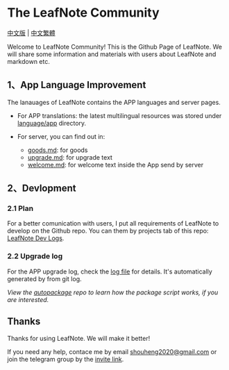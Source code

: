# The LeafNote Community

[中文版](/README-zh.md) | [中文繁體](README-zh-TW.md)

Welcome to LeafNote Community! This is the Github Page of LeafNote. We will share some information and materials with users about LeafNote and markdown etc.

## 1、App Language Improvement

The lanauages of LeafNote contains the APP languages and server pages. 

- For APP translations: the latest multilingual resources was stored under [language/app](./languages/app) directory.

- For server, you can find out in:
  - [goods.md](languages/server/goods.md): for goods 
  - [upgrade.md](languages/server/upgrade.md): for upgrade text
  - [welcome.md](languages/server/welcome.md): for welcome text inside the App send by server

## 2、Devlopment

### 2.1 Plan

For a better comunication with users, I put all requirements of LeafNote to develop on the Github repo. You can them by projects tab of this repo: [LeafNote Dev Logs](https://github.com/Shouheng88/LeafNote-Community/projects/1).

### 2.2 Upgrade log

For the APP upgrade log, check the [log file](GITLOG.md) for details. It's automatically generated by from git log. 

*View the [autopackage](https://github.com/Shouheng88/autopackage) repo to learn how the package script works, if you are interested.*

## Thanks

Thanks for using LeafNote. We will make it better! 

If you need any help, contace me by email [shouheng2020@gmail.com](mailto:shouheng2020@gmail.com) or join the telegram group by the [invite link](https://t.me/joinchat/Sg_qURuSlZdU1Vi-106Z0w).

